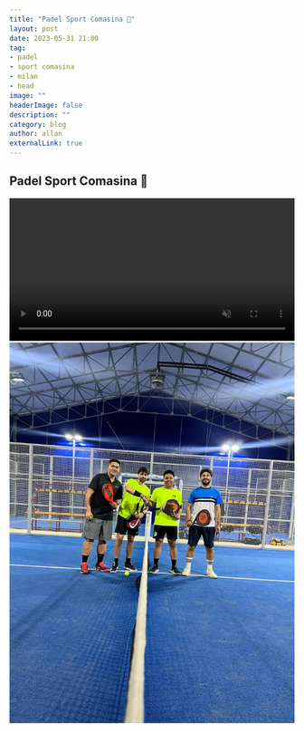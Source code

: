 ```yaml
---
title: "Padel Sport Comasina 🎾"
layout: post
date: 2023-05-31 21:00
tag: 
- padel
- sport comasina
- milan
- head
image: ""
headerImage: false
description: ""
category: blog
author: allan
externalLink: true
---
```


## Padel Sport Comasina 🎾  


<div>
    <video class="fullscreen fill" width="100%" autoplay loop  muted="muted">
    <source src="https://github.com/Allan-Nava/Allan-Nava.github.io/raw/master/assets/video/padel.MOV" type="video/mp4">
    </video>

</div>

<div>
    <img class="image" src="https://github.com/Allan-Nava/Allan-Nava.github.io/blob/master/assets/images/padel.jpg?raw=true" alt="Padel Sport Comasina" />
</div>
